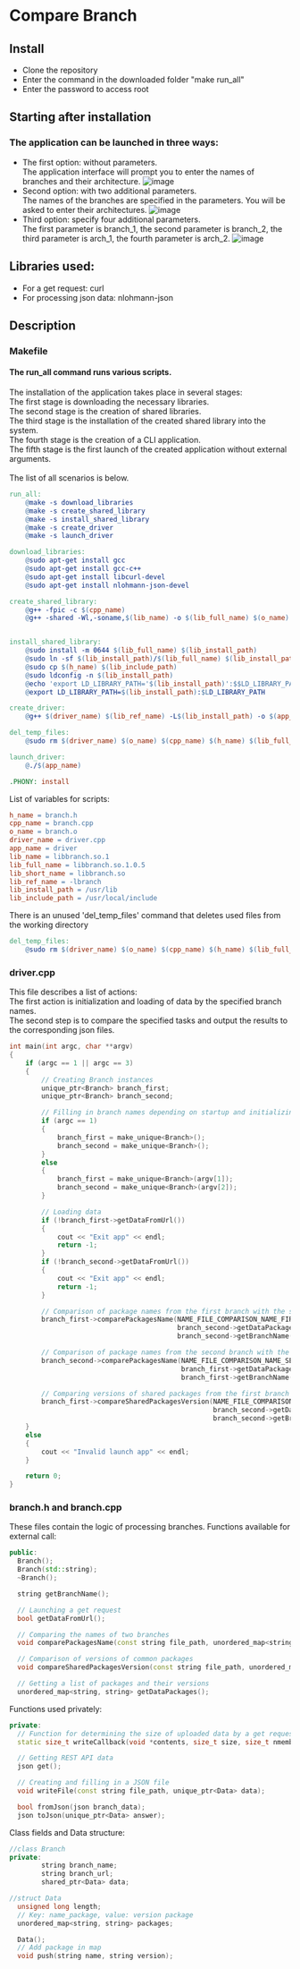 # Compare Branch
## Install
* Clone the repository
* Enter the command in the downloaded folder "make run_all"
* Enter the password to access root
## Starting after installation
### The application can be launched in three ways:
* The first option: without parameters.<br>
The application interface will prompt you to enter the names of branches and their architecture.
![image](https://github.com/NicolayPilipchukN/Branch/assets/122270528/89769444-6b29-4da8-8c0f-5a5cbf5eed55)
* Second option: with two additional parameters.<br>
The names of the branches are specified in the parameters. You will be asked to enter their architectures.
![image](https://github.com/NicolayPilipchukN/Branch/assets/122270528/94f29193-c8f7-475a-9cb1-64c72180b58f)
* Third option: specify four additional parameters.<br>
The first parameter is branch_1, the second parameter is branch_2, the third parameter is arch_1, the fourth parameter is arch_2.
![image](https://github.com/NicolayPilipchukN/Branch/assets/122270528/6d1cb1c5-1a72-47e9-896e-77d27f8c0e45)
## Libraries used:
* For a get request: curl
* For processing json data: nlohmann-json
## Description
### Makefile
#### The run_all command runs various scripts.
The installation of the application takes place in several stages:<br>
The first stage is downloading the necessary libraries.<br>
The second stage is the creation of shared libraries.<br>
The third stage is the installation of the created shared library into the system.<br>
The fourth stage is the creation of a CLI application.<br>
The fifth stage is the first launch of the created application without external arguments.<br><br>
The list of all scenarios is below.
```Makefile
run_all:
	@make -s download_libraries
	@make -s create_shared_library
	@make -s install_shared_library
	@make -s create_driver
	@make -s launch_driver

download_libraries:
	@sudo apt-get install gcc
	@sudo apt-get install gcc-c++
	@sudo apt-get install libcurl-devel
	@sudo apt-get install nlohmann-json-devel

create_shared_library:
	@g++ -fpic -c $(cpp_name)
	@g++ -shared -Wl,-soname,$(lib_name) -o $(lib_full_name) $(o_name)


install_shared_library:
	@sudo install -m 0644 $(lib_full_name) $(lib_install_path)
	@sudo ln -sf $(lib_install_path)/$(lib_full_name) $(lib_install_path)/$(lib_short_name)
	@sudo cp $(h_name) $(lib_include_path)
	@sudo ldconfig -n $(lib_install_path)
	@echo 'export LD_LIBRARY_PATH='$(lib_install_path)':$$LD_LIBRARY_PATH' >> /home/$(USER)/.bashrc
	@export LD_LIBRARY_PATH=$(lib_install_path):$LD_LIBRARY_PATH

create_driver:
	@g++ $(driver_name) $(lib_ref_name) -L$(lib_install_path) -o $(app_name) -lcurl -std=c++14

del_temp_files:
	@sudo rm $(driver_name) $(o_name) $(cpp_name) $(h_name) $(lib_full_name)

launch_driver:
	@./$(app_name)

.PHONY: install
```
List of variables for scripts:
```Makefile
h_name = branch.h
cpp_name = branch.cpp
o_name = branch.o
driver_name = driver.cpp
app_name = driver
lib_name = libbranch.so.1
lib_full_name = libbranch.so.1.0.5
lib_short_name = libbranch.so
lib_ref_name = -lbranch
lib_install_path = /usr/lib
lib_include_path = /usr/local/include
```
There is an unused 'del_temp_files' command that deletes used files from the working directory
```Makefile
del_temp_files:
	@sudo rm $(driver_name) $(o_name) $(cpp_name) $(h_name) $(lib_full_name)
```
### driver.cpp
This file describes a list of actions:<br>
The first action is initialization and loading of data by the specified branch names.<br>
The second step is to compare the specified tasks and output the results to the corresponding json files.<br>
```C++
int main(int argc, char **argv)
{
    if (argc == 1 || argc == 3)
    {
        // Creating Branch instances
        unique_ptr<Branch> branch_first;
        unique_ptr<Branch> branch_second;

        // Filling in branch names depending on startup and initializing objects
        if (argc == 1)
        {
            branch_first = make_unique<Branch>();
            branch_second = make_unique<Branch>();
        }
        else
        {
            branch_first = make_unique<Branch>(argv[1]);
            branch_second = make_unique<Branch>(argv[2]);
        }

        // Loading data
        if (!branch_first->getDataFromUrl())
        {
            cout << "Exit app" << endl;
            return -1;
        }
        if (!branch_second->getDataFromUrl())
        {
            cout << "Exit app" << endl;
            return -1;
        }

        // Comparison of package names from the first branch with the second
        branch_first->comparePackagesName(NAME_FILE_COMPARISON_NAME_FIRST_SECOND,
                                          branch_second->getDataPackages(),
                                          branch_second->getBranchName());

        // Comparison of package names from the second branch with the first
        branch_second->comparePackagesName(NAME_FILE_COMPARISON_NAME_SECOND_FIRST,
                                           branch_first->getDataPackages(),
                                           branch_first->getBranchName());

        // Comparing versions of shared packages from the first branch with the second
        branch_first->compareSharedPackagesVersion(NAME_FILE_COMPARISON_VERSION_FIRST_SECOND,
                                                   branch_second->getDataPackages(),
                                                   branch_second->getBranchName());
    }
    else
    {
        cout << "Invalid launch app" << endl;
    }

    return 0;
}
```
### branch.h and branch.cpp
These files contain the logic of processing branches.
Functions available for external call:
```C++
public:
  Branch();
  Branch(std::string);
  ~Branch();

  string getBranchName();

  // Launching a get request
  bool getDataFromUrl();

  // Comparing the names of two branches
  void comparePackagesName(const string file_path, unordered_map<string, string> data_other, string branch_name_other);

  // Comparison of versions of common packages
  void compareSharedPackagesVersion(const string file_path, unordered_map<string, string> data_other, string branch_name_other);

  // Getting a list of packages and their versions
  unordered_map<string, string> getDataPackages();
```
Functions used privately:
```C++
private:
  // Function for determining the size of uploaded data by a get request
  static size_t writeCallback(void *contents, size_t size, size_t nmemb, void *userp);

  // Getting REST API data
  json get();

  // Creating and filling in a JSON file
  void writeFile(const string file_path, unique_ptr<Data> data);

  bool fromJson(json branch_data);
  json toJson(unique_ptr<Data> answer);
```
Class fields and Data structure:
```C++
//class Branch
private:
        string branch_name;
        string branch_url;
        shared_ptr<Data> data;

//struct Data
  unsigned long length;
  // Key: name_package, value: version package
  unordered_map<string, string> packages;

  Data();
  // Add package in map
  void push(string name, string version);
```

